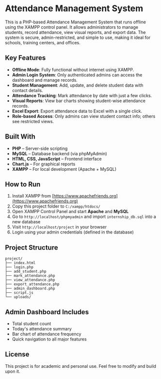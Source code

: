 # Attendance Management System

This is a PHP-based Attendance Management System that runs offline using the XAMPP control panel. It allows administrators to manage students, record attendance, view visual reports, and export data. The system is secure, admin-restricted, and simple to use, making it ideal for schools, training centers, and offices.

##  Key Features

-  **Offline Mode**: Fully functional without internet using XAMPP.
-  **Admin Login System**: Only authenticated admins can access the dashboard and manage records.
-  **Student Management**: Add, update, and delete student data with contact details.
-  **Attendance Tracking**: Mark attendance by date with just a few clicks.
-  **Visual Reports**: View bar charts showing student-wise attendance records.
-  **Excel Export**: Export attendance data to Excel with a single click.
-  **Role-based Access**: Only admins can view student contact info; others see restricted views.

##  Built With

- **PHP** – Server-side scripting
- **MySQL** – Database backend (via phpMyAdmin)
- **HTML, CSS, JavaScript** – Frontend interface
- **Chart.js** – For graphical reports
- **XAMPP** – For local development (Apache + MySQL)

## How to Run

1. Install XAMPP from [https://www.apachefriends.org](https://www.apachefriends.org)
2. Copy this project folder to `C:/xampp/htdocs/`
3. Open XAMPP Control Panel and start **Apache** and **MySQL**
4. Go to `http://localhost/phpmyadmin` and import `internship_db.sql` into a new database
5. Visit `http://localhost/project` in your browser
6. Login using your admin credentials (defined in the database)

##  Project Structure

```
project/
├── index.html
├── login.php
├── add_student.php
├── mark_attendance.php
├── view_attendance.php
├── export_attendance.php
├── admin_dashboard.php
├── script.js
└── uploads/
```


## Admin Dashboard Includes

- Total student count
- Today's attendance summary
- Bar chart of attendance frequency
- Quick navigation to all major features

##  License

This project is for academic and personal use. Feel free to modify and build upon it.

